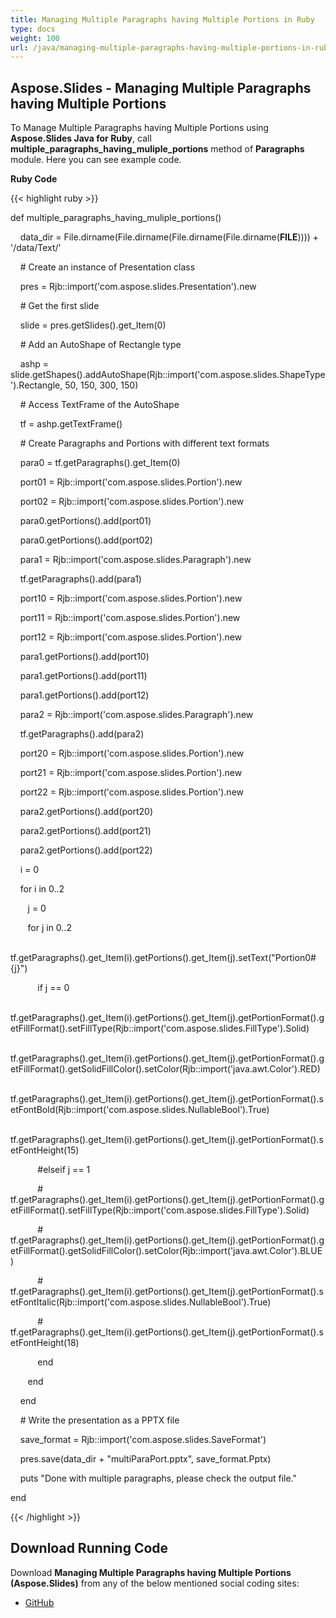 ```yaml
---
title: Managing Multiple Paragraphs having Multiple Portions in Ruby
type: docs
weight: 100
url: /java/managing-multiple-paragraphs-having-multiple-portions-in-ruby/
---
```


## **Aspose.Slides - Managing Multiple Paragraphs having Multiple Portions**
To Manage Multiple Paragraphs having Multiple Portions using **Aspose.Slides Java for Ruby**, call **multiple_paragraphs_having_muliple_portions** method of **Paragraphs** module. Here you can see example code.

**Ruby Code**

{{< highlight ruby >}}

 def multiple_paragraphs_having_muliple_portions()

    data_dir = File.dirname(File.dirname(File.dirname(File.dirname(__FILE__)))) + '/data/Text/'



    # Create an instance of Presentation class

    pres = Rjb::import('com.aspose.slides.Presentation').new

    # Get the first slide

    slide = pres.getSlides().get_Item(0)

    # Add an AutoShape of Rectangle type

    ashp = slide.getShapes().addAutoShape(Rjb::import('com.aspose.slides.ShapeType').Rectangle, 50, 150, 300, 150)

    # Access TextFrame of the AutoShape

    tf = ashp.getTextFrame()

    # Create Paragraphs and Portions with different text formats

    para0 = tf.getParagraphs().get_Item(0)

    port01 = Rjb::import('com.aspose.slides.Portion').new

    port02 = Rjb::import('com.aspose.slides.Portion').new

    para0.getPortions().add(port01)

    para0.getPortions().add(port02)

    para1 = Rjb::import('com.aspose.slides.Paragraph').new

    tf.getParagraphs().add(para1)

    port10 = Rjb::import('com.aspose.slides.Portion').new

    port11 = Rjb::import('com.aspose.slides.Portion').new

    port12 = Rjb::import('com.aspose.slides.Portion').new

    para1.getPortions().add(port10)

    para1.getPortions().add(port11)

    para1.getPortions().add(port12)

    para2 = Rjb::import('com.aspose.slides.Paragraph').new

    tf.getParagraphs().add(para2)

    port20 = Rjb::import('com.aspose.slides.Portion').new

    port21 = Rjb::import('com.aspose.slides.Portion').new

    port22 = Rjb::import('com.aspose.slides.Portion').new

    para2.getPortions().add(port20)

    para2.getPortions().add(port21)

    para2.getPortions().add(port22)

    i = 0

    for i in 0..2

       j = 0

       for j in 0..2

           tf.getParagraphs().get_Item(i).getPortions().get_Item(j).setText("Portion0#{j}")

           if j == 0

               tf.getParagraphs().get_Item(i).getPortions().get_Item(j).getPortionFormat().getFillFormat().setFillType(Rjb::import('com.aspose.slides.FillType').Solid)

               tf.getParagraphs().get_Item(i).getPortions().get_Item(j).getPortionFormat().getFillFormat().getSolidFillColor().setColor(Rjb::import('java.awt.Color').RED)

               tf.getParagraphs().get_Item(i).getPortions().get_Item(j).getPortionFormat().setFontBold(Rjb::import('com.aspose.slides.NullableBool').True)

               tf.getParagraphs().get_Item(i).getPortions().get_Item(j).getPortionFormat().setFontHeight(15)

           #elseif j == 1

           #    tf.getParagraphs().get_Item(i).getPortions().get_Item(j).getPortionFormat().getFillFormat().setFillType(Rjb::import('com.aspose.slides.FillType').Solid)

           #    tf.getParagraphs().get_Item(i).getPortions().get_Item(j).getPortionFormat().getFillFormat().getSolidFillColor().setColor(Rjb::import('java.awt.Color').BLUE)

           #    tf.getParagraphs().get_Item(i).getPortions().get_Item(j).getPortionFormat().setFontItalic(Rjb::import('com.aspose.slides.NullableBool').True)

           #    tf.getParagraphs().get_Item(i).getPortions().get_Item(j).getPortionFormat().setFontHeight(18)

           end

       end

    end   

    # Write the presentation as a PPTX file

    save_format = Rjb::import('com.aspose.slides.SaveFormat')

    pres.save(data_dir + "multiParaPort.pptx", save_format.Pptx)

    puts "Done with multiple paragraphs, please check the output file."

end

{{< /highlight >}}
## **Download Running Code**
Download **Managing Multiple Paragraphs having Multiple Portions (Aspose.Slides)** from any of the below mentioned social coding sites:

- [GitHub](https://github.com/aspose-slides/Aspose.Slides-for-Java/blob/master/Plugins/Aspose_Slides_Java_for_Ruby/lib/asposeslidesjava/Text/paragraphs.rb)
